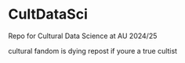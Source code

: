 # CultDataSci
Repo for Cultural Data Science at AU 2024/25

cultural fandom is dying repost if youre a true cultist